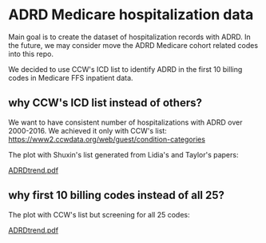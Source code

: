 # ADRD Medicare hospitalization data

Main goal is to create the dataset of hospitalization records with ADRD. In the future, we may consider move the ADRD Medicare cohort related codes into this repo.

We decided to use CCW's ICD list to identify ADRD in the first 10 billing codes in Medicare FFS inpatient data.

## why CCW's ICD list instead of others?

We want to have consistent number of hospitalizations with ADRD over 2000-2016. We achieved it only with CCW's list: https://www2.ccwdata.org/web/guest/condition-categories

The plot with Shuxin's list generated from Lidia's and Taylor's papers:

[ADRDtrend.pdf](https://github.com/ShuxinD/ADRDdata/files/8043029/ADRDtrend.pdf)


## why first 10 billing codes instead of all 25?

The plot with CCW's list but screening for all 25 codes:

[ADRDtrend.pdf](https://github.com/ShuxinD/ADRDdata/files/8043033/ADRDtrend.pdf)
